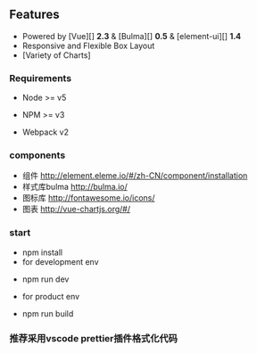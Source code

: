 ## Features

* Powered by [Vue][] **2.3** & [Bulma][] **0.5** & [element-ui][] **1.4**
* Responsive and Flexible Box Layout
* [Variety of Charts]


### Requirements

  * Node >= v5

  * NPM >= v3

  * Webpack v2

### components
* 组件 http://element.eleme.io/#/zh-CN/component/installation
* 样式库bulma http://bulma.io/
* 图标库 http://fontawesome.io/icons/
* 图表 http://vue-chartjs.org/#/


### start
* npm install
* for development env
- npm run dev
* for product env
- npm run build

### 推荐采用vscode prettier插件格式化代码


